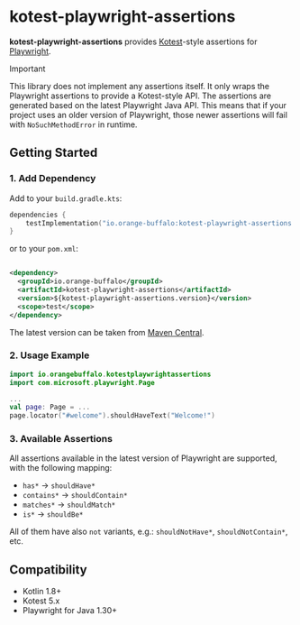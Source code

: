 # kotest-playwright-assertions

**kotest-playwright-assertions** provides [Kotest](https://kotest.io/)-style assertions
for [Playwright](https://playwright.dev/).

> [!IMPORTANT]
> This library does not implement any assertions itself. It only wraps the Playwright assertions to provide a
> Kotest-style API.
> The assertions are generated based on the latest Playwright Java API. This means that if your project uses an older
> version of Playwright, those newer assertions will fail with `NoSuchMethodError` in runtime.

## Getting Started

### 1. Add Dependency

Add to your `build.gradle.kts`:

```kotlin
dependencies {
    testImplementation("io.orange-buffalo:kotest-playwright-assertions:$kotestPlaywrightAssertionsVersion")
}
```

or to your `pom.xml`:

```xml

<dependency>
  <groupId>io.orange-buffalo</groupId>
  <artifactId>kotest-playwright-assertions</artifactId>
  <version>${kotest-playwright-assertions.version}</version>
  <scope>test</scope>
</dependency>
```

The latest version can be taken
from [Maven Central](https://search.maven.org/search?q=g:io.orange-buffalo%20a:kotest-playwright-assertions).

### 2. Usage Example

```kotlin
import io.orangebuffalo.kotestplaywrightassertions
import com.microsoft.playwright.Page

...
val page: Page = ...
page.locator("#welcome").shouldHaveText("Welcome!")
```

### 3. Available Assertions

All assertions available in the latest version of Playwright are supported, with the following mapping:

- `has*` -> `shouldHave*`
- `contains*` -> `shouldContain*`
- `matches*` -> `shouldMatch*`
- `is*` -> `shouldBe*`

All of them have also `not` variants, e.g.: `shouldNotHave*`, `shouldNotContain*`, etc.

## Compatibility

- Kotlin 1.8+
- Kotest 5.x
- Playwright for Java 1.30+
